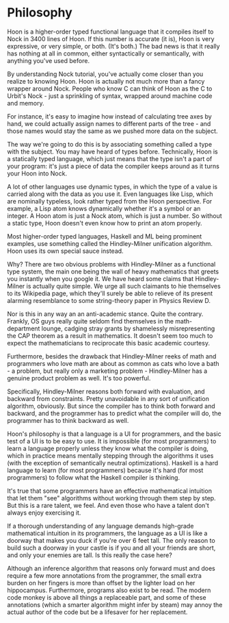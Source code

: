 Philosophy
==========

Hoon is a higher-order typed functional language that it compiles itself to
Nock in 3400 lines of Hoon. If this number is accurate (it is), Hoon is very
expressive, or very simple, or both. (It's both.) The bad news is that it
really has nothing at all in common, either syntactically or semantically, with
anything you've used before.

By understanding Nock tutorial, you've actually come closer than you realize to
knowing Hoon. Hoon is actually not much more than a fancy wrapper around Nock.
People who know C can think of Hoon as the C to Urbit's Nock - just a
sprinkling of syntax, wrapped around machine code and memory.

For instance, it's easy to imagine how instead of calculating tree axes by
hand, we could actually assign names to different parts of the tree - and those
names would stay the same as we pushed more data on the subject.

The way we're going to do this is by associating something called a type with
the subject. You may have heard of types before. Technically, Hoon is a
statically typed language, which just means that the type isn't a part of your
program: it's just a piece of data the compiler keeps around as it turns your
Hoon into Nock.

A lot of other languages use dynamic types, in which the type of a value is
carried along with the data as you use it. Even languages like Lisp, which are
nominally typeless, look rather typed from the Hoon perspective. For example, a
Lisp atom knows dynamically whether it's a symbol or an integer. A Hoon atom is
just a Nock atom, which is just a number. So without a static type, Hoon
doesn't even know how to print an atom properly.

Most higher-order typed languages, Haskell and ML being prominent examples, use
something called the Hindley-Milner unification algorithm. Hoon uses its own
special sauce instead.

Why? There are two obvious problems with Hindley-Milner as a functional type
system, the main one being the wall of heavy mathematics that greets you
instantly when you google it. We have heard some claims that Hindley-Milner is
actually quite simple. We urge all such claimants to hie themselves to its
Wikipedia page, which they'll surely be able to relieve of its present alarming
resemblance to some string-theory paper in Physics Review D.

Nor is this in any way an an anti-academic stance. Quite the contrary.
Frankly, OS guys really quite seldom find themselves in the math-department
lounge, cadging stray grants by shamelessly misrepresenting the CAP theorem as
a result in mathematics. It doesn't seem too much to expect the mathematicians
to reciprocate this basic academic courtesy.

Furthermore, besides the drawback that Hindley-Milner reeks of math and
programmers who love math are about as common as cats who love a bath - a
problem, but really only a marketing problem - Hindley-Milner has a genuine
product problem as well. It's too powerful.

Specifically, Hindley-Milner reasons both forward with evaluation, and backward
from constraints. Pretty unavoidable in any sort of unification algorithm,
obviously. But since the compiler has to think both forward and backward, and
the programmer has to predict what the compiler will do, the programmer has to
think backward as well.

Hoon's philosophy is that a language is a UI for programmers, and the basic
test of a UI is to be easy to use. It is impossible (for most programmers) to
learn a language properly unless they know what the compiler is doing, which in
practice means mentally stepping through the algorithms it uses (with the
exception of semantically neutral optimizations). Haskell is a hard language to
learn (for most programmers) because it's hard (for most programmers) to follow
what the Haskell compiler is thinking.

It's true that some programmers have an effective mathematical intuition that
let them "see" algorithms without working through them step by step. But this
is a rare talent, we feel. And even those who have a talent don't always enjoy
exercising it.

If a thorough understanding of any language demands high-grade mathematical
intuition in its programmers, the language as a UI is like a doorway that makes
you duck if you're over 6 feet tall. The only reason to build such a doorway in
your castle is if you and all your friends are short, and only your enemies are
tall. Is this really the case here?

Although an inference algorithm that reasons only forward must and does require
a few more annotations from the programmer, the small extra burden on her
fingers is more than offset by the lighter load on her hippocampus.
Furthermore, programs also exist to be read. The modern code monkey is above
all things a replaceable part, and some of these annotations (which a smarter
algorithm might infer by steam) may annoy the actual author of the code but be
a lifesaver for her replacement.
